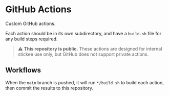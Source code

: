 # GitHub Actions

Custom GitHub actions.

Each action should be in its own subdirectory, and have a `build.sh` file for any build steps required.

> :warning: **This repository is public.** These actions are designed for internal stickee use only, but GitHub does not support private actions.

## Workflows

When the `main` branch is pushed, it will run `*/build.sh` to build each action, then commit the results to this repository.
